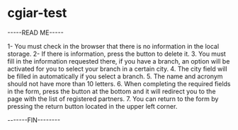 # cgiar-test

-----READ ME-----

1- You must check in the browser that there is no information in the local storage.
2- If there is information, press the button to delete it.
3. You must fill in the information requested there, if you have a branch, an option will be activated for you to select your branch in a certain city.
4. The city field will be filled in automatically if you select a branch.
5. The name and acronym should not have more than 10 letters.
6. When completing the required fields in the form, press the button at the bottom and it will redirect you to the page with the list of registered partners.
7. You can return to the form by pressing the return button located in the upper left corner.

-------FIN--------
